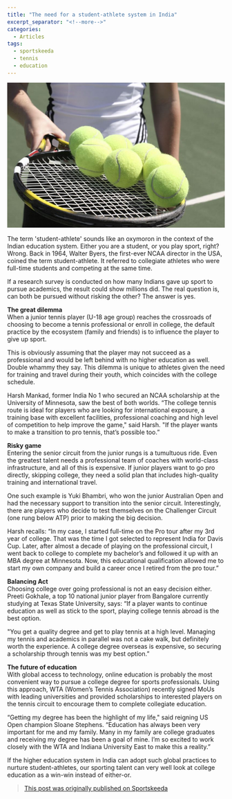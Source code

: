 ```yaml
---
title: "The need for a student-athlete system in India"
excerpt_separator: "<!--more-->"
categories:
  - Articles
tags:
  - sportskeeda
  - tennis
  - education
---
```


![tennis](/assets/images/skstudent.jpg)

The term 'student-athlete' sounds like an oxymoron in the context of the Indian education system. Either you are a student, or you play sport, right? Wrong. Back in 1964, Walter Byers, the first-ever NCAA director in the USA, coined the term student-athlete. It referred to collegiate athletes who were full-time students and competing at the same time.
<!--more-->
If a research survey is conducted on how many Indians gave up sport to pursue academics, the result could show millions did. The real question is, can both be pursued without risking the other? The answer is yes.

**The great dilemma**  
When a junior tennis player (U-18 age group) reaches the crossroads of choosing to become a tennis professional or enroll in college, the default practice by the ecosystem (family and friends) is to influence the player to give up sport.

This is obviously assuming that the player may not succeed as a professional and would be left behind with no higher education as well. Double whammy they say. This dilemma is unique to athletes given the need for training and travel during their youth, which coincides with the college schedule.

Harsh Mankad, former India No 1 who secured an NCAA scholarship at the University of Minnesota, saw the best of both worlds. “The college tennis route is ideal for players who are looking for international exposure, a training base with excellent facilities, professional coaching and high level of competition to help improve the game," said Harsh. "If the player wants to make a transition to pro tennis, that’s possible too.”

**Risky game**  
Entering the senior circuit from the junior rungs is a tumultuous ride. Even the greatest talent needs a professional team of coaches with world-class infrastructure, and all of this is expensive. If junior players want to go pro directly, skipping college, they need a solid plan that includes high-quality training and international travel.

One such example is Yuki Bhambri, who won the junior Australian Open and had the necessary support to transition into the senior circuit. Interestingly, there are players who decide to test themselves on the Challenger Circuit (one rung below ATP) prior to making the big decision.

Harsh recalls: “In my case, I started full-time on the Pro tour after my 3rd year of college. That was the time I got selected to represent India for Davis Cup. Later, after almost a decade of playing on the professional circuit, I went back to college to complete my bachelor’s and followed it up with an MBA degree at Minnesota. Now, this educational qualification allowed me to start my own company and build a career once I retired from the pro tour.”

**Balancing Act**  
Choosing college over going professional is not an easy decision either. Preeti Gokhale, a top 10 national junior player from Bangalore currently studying at Texas State University, says: “If a player wants to continue education as well as stick to the sport, playing college tennis abroad is the best option.

"You get a quality degree and get to play tennis at a high level. Managing my tennis and academics in parallel was not a cake walk, but definitely worth the experience. A college degree overseas is expensive, so securing a scholarship through tennis was my best option.”

**The future of education**  
With global access to technology, online education is probably the most convenient way to pursue a college degree for sports professionals. Using this approach, WTA (Women’s Tennis Association) recently signed MoUs with leading universities and provided scholarships to interested players on the tennis circuit to encourage them to complete collegiate education.

“Getting my degree has been the highlight of my life," said reigning US Open champion Sloane Stephens. “Education has always been very important for me and my family. Many in my family are college graduates and receiving my degree has been a goal of mine. I’m so excited to work closely with the WTA and Indiana University East to make this a reality.”

If the higher education system in India can adopt such global practices to nurture student-athletes, our sporting talent can very well look at college education as a win-win instead of either-or.

> [This post was originally published on Sportskeeda](https://www.sportskeeda.com/tennis/will-india-ever-be-able-to-support-the-student-athlete/)